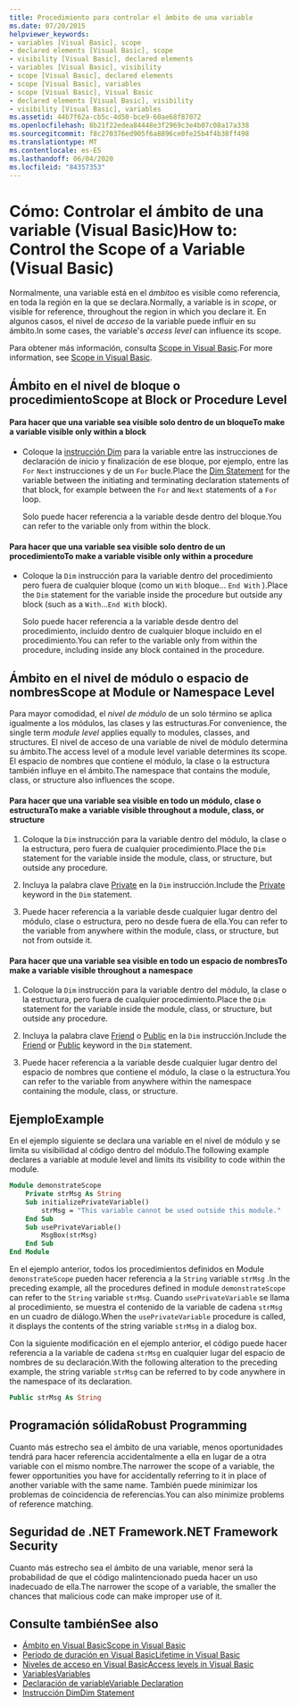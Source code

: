 ```yaml
---
title: Procedimiento para controlar el ámbito de una variable
ms.date: 07/20/2015
helpviewer_keywords:
- variables [Visual Basic], scope
- declared elements [Visual Basic], scope
- visibility [Visual Basic], declared elements
- variables [Visual Basic], visibility
- scope [Visual Basic], declared elements
- scope [Visual Basic], variables
- scope [Visual Basic], Visual Basic
- declared elements [Visual Basic], visibility
- visibility [Visual Basic], variables
ms.assetid: 44b7f62a-cb5c-4d50-bce9-60ae68f87072
ms.openlocfilehash: 8b21f22edea84448e3f2969c3e4b07c08a17a338
ms.sourcegitcommit: f8c270376ed905f6a8896ce0fe25b4f4b38ff498
ms.translationtype: MT
ms.contentlocale: es-ES
ms.lasthandoff: 06/04/2020
ms.locfileid: "84357353"
---
```

# <a name="how-to-control-the-scope-of-a-variable-visual-basic"></a><span data-ttu-id="1918a-102">Cómo: Controlar el ámbito de una variable (Visual Basic)</span><span class="sxs-lookup"><span data-stu-id="1918a-102">How to: Control the Scope of a Variable (Visual Basic)</span></span>
<span data-ttu-id="1918a-103">Normalmente, una variable está en el *ámbito*o es visible como referencia, en toda la región en la que se declara.</span><span class="sxs-lookup"><span data-stu-id="1918a-103">Normally, a variable is in *scope*, or visible for reference, throughout the region in which you declare it.</span></span> <span data-ttu-id="1918a-104">En algunos casos, el nivel de *acceso* de la variable puede influir en su ámbito.</span><span class="sxs-lookup"><span data-stu-id="1918a-104">In some cases, the variable's *access level* can influence its scope.</span></span>  
  
 <span data-ttu-id="1918a-105">Para obtener más información, consulta [Scope in Visual Basic](scope.md).</span><span class="sxs-lookup"><span data-stu-id="1918a-105">For more information, see [Scope in Visual Basic](scope.md).</span></span>  
  
## <a name="scope-at-block-or-procedure-level"></a><span data-ttu-id="1918a-106">Ámbito en el nivel de bloque o procedimiento</span><span class="sxs-lookup"><span data-stu-id="1918a-106">Scope at Block or Procedure Level</span></span>  
  
#### <a name="to-make-a-variable-visible-only-within-a-block"></a><span data-ttu-id="1918a-107">Para hacer que una variable sea visible solo dentro de un bloque</span><span class="sxs-lookup"><span data-stu-id="1918a-107">To make a variable visible only within a block</span></span>  
  
- <span data-ttu-id="1918a-108">Coloque la [instrucción Dim](../../../language-reference/statements/dim-statement.md) para la variable entre las instrucciones de declaración de inicio y finalización de ese bloque, por ejemplo, entre las `For` `Next` instrucciones y de un `For` bucle.</span><span class="sxs-lookup"><span data-stu-id="1918a-108">Place the [Dim Statement](../../../language-reference/statements/dim-statement.md) for the variable between the initiating and terminating declaration statements of that block, for example between the `For` and `Next` statements of a `For` loop.</span></span>  
  
     <span data-ttu-id="1918a-109">Solo puede hacer referencia a la variable desde dentro del bloque.</span><span class="sxs-lookup"><span data-stu-id="1918a-109">You can refer to the variable only from within the block.</span></span>  
  
#### <a name="to-make-a-variable-visible-only-within-a-procedure"></a><span data-ttu-id="1918a-110">Para hacer que una variable sea visible solo dentro de un procedimiento</span><span class="sxs-lookup"><span data-stu-id="1918a-110">To make a variable visible only within a procedure</span></span>  
  
- <span data-ttu-id="1918a-111">Coloque la `Dim` instrucción para la variable dentro del procedimiento pero fuera de cualquier bloque (como un `With` bloque... `End With` ).</span><span class="sxs-lookup"><span data-stu-id="1918a-111">Place the `Dim` statement for the variable inside the procedure but outside any block (such as a `With`...`End With` block).</span></span>  
  
     <span data-ttu-id="1918a-112">Solo puede hacer referencia a la variable desde dentro del procedimiento, incluido dentro de cualquier bloque incluido en el procedimiento.</span><span class="sxs-lookup"><span data-stu-id="1918a-112">You can refer to the variable only from within the procedure, including inside any block contained in the procedure.</span></span>  
  
## <a name="scope-at-module-or-namespace-level"></a><span data-ttu-id="1918a-113">Ámbito en el nivel de módulo o espacio de nombres</span><span class="sxs-lookup"><span data-stu-id="1918a-113">Scope at Module or Namespace Level</span></span>  
 <span data-ttu-id="1918a-114">Para mayor comodidad, el *nivel de módulo* de un solo término se aplica igualmente a los módulos, las clases y las estructuras.</span><span class="sxs-lookup"><span data-stu-id="1918a-114">For convenience, the single term *module level* applies equally to modules, classes, and structures.</span></span> <span data-ttu-id="1918a-115">El nivel de acceso de una variable de nivel de módulo determina su ámbito.</span><span class="sxs-lookup"><span data-stu-id="1918a-115">The access level of a module level variable determines its scope.</span></span> <span data-ttu-id="1918a-116">El espacio de nombres que contiene el módulo, la clase o la estructura también influye en el ámbito.</span><span class="sxs-lookup"><span data-stu-id="1918a-116">The namespace that contains the module, class, or structure also influences the scope.</span></span>  
  
#### <a name="to-make-a-variable-visible-throughout-a-module-class-or-structure"></a><span data-ttu-id="1918a-117">Para hacer que una variable sea visible en todo un módulo, clase o estructura</span><span class="sxs-lookup"><span data-stu-id="1918a-117">To make a variable visible throughout a module, class, or structure</span></span>  
  
1. <span data-ttu-id="1918a-118">Coloque la `Dim` instrucción para la variable dentro del módulo, la clase o la estructura, pero fuera de cualquier procedimiento.</span><span class="sxs-lookup"><span data-stu-id="1918a-118">Place the `Dim` statement for the variable inside the module, class, or structure, but outside any procedure.</span></span>  
  
2. <span data-ttu-id="1918a-119">Incluya la palabra clave [Private](../../../language-reference/modifiers/private.md) en la `Dim` instrucción.</span><span class="sxs-lookup"><span data-stu-id="1918a-119">Include the [Private](../../../language-reference/modifiers/private.md) keyword in the `Dim` statement.</span></span>  
  
3. <span data-ttu-id="1918a-120">Puede hacer referencia a la variable desde cualquier lugar dentro del módulo, clase o estructura, pero no desde fuera de ella.</span><span class="sxs-lookup"><span data-stu-id="1918a-120">You can refer to the variable from anywhere within the module, class, or structure, but not from outside it.</span></span>  
  
#### <a name="to-make-a-variable-visible-throughout-a-namespace"></a><span data-ttu-id="1918a-121">Para hacer que una variable sea visible en todo un espacio de nombres</span><span class="sxs-lookup"><span data-stu-id="1918a-121">To make a variable visible throughout a namespace</span></span>  
  
1. <span data-ttu-id="1918a-122">Coloque la `Dim` instrucción para la variable dentro del módulo, la clase o la estructura, pero fuera de cualquier procedimiento.</span><span class="sxs-lookup"><span data-stu-id="1918a-122">Place the `Dim` statement for the variable inside the module, class, or structure, but outside any procedure.</span></span>  
  
2. <span data-ttu-id="1918a-123">Incluya la palabra clave [Friend](../../../language-reference/modifiers/friend.md) o [Public](../../../language-reference/modifiers/public.md) en la `Dim` instrucción.</span><span class="sxs-lookup"><span data-stu-id="1918a-123">Include the [Friend](../../../language-reference/modifiers/friend.md) or [Public](../../../language-reference/modifiers/public.md) keyword in the `Dim` statement.</span></span>  
  
3. <span data-ttu-id="1918a-124">Puede hacer referencia a la variable desde cualquier lugar dentro del espacio de nombres que contiene el módulo, la clase o la estructura.</span><span class="sxs-lookup"><span data-stu-id="1918a-124">You can refer to the variable from anywhere within the namespace containing the module, class, or structure.</span></span>  
  
## <a name="example"></a><span data-ttu-id="1918a-125">Ejemplo</span><span class="sxs-lookup"><span data-stu-id="1918a-125">Example</span></span>  
 <span data-ttu-id="1918a-126">En el ejemplo siguiente se declara una variable en el nivel de módulo y se limita su visibilidad al código dentro del módulo.</span><span class="sxs-lookup"><span data-stu-id="1918a-126">The following example declares a variable at module level and limits its visibility to code within the module.</span></span>  
  
```vb  
Module demonstrateScope  
    Private strMsg As String  
    Sub initializePrivateVariable()  
        strMsg = "This variable cannot be used outside this module."  
    End Sub  
    Sub usePrivateVariable()  
        MsgBox(strMsg)  
    End Sub  
End Module  
```  
  
 <span data-ttu-id="1918a-127">En el ejemplo anterior, todos los procedimientos definidos en Module `demonstrateScope` pueden hacer referencia a la `String` variable `strMsg` .</span><span class="sxs-lookup"><span data-stu-id="1918a-127">In the preceding example, all the procedures defined in module `demonstrateScope` can refer to the `String` variable `strMsg`.</span></span> <span data-ttu-id="1918a-128">Cuando `usePrivateVariable` se llama al procedimiento, se muestra el contenido de la variable de cadena `strMsg` en un cuadro de diálogo.</span><span class="sxs-lookup"><span data-stu-id="1918a-128">When the `usePrivateVariable` procedure is called, it displays the contents of the string variable `strMsg` in a dialog box.</span></span>  
  
 <span data-ttu-id="1918a-129">Con la siguiente modificación en el ejemplo anterior, el código puede hacer referencia a la variable de cadena `strMsg` en cualquier lugar del espacio de nombres de su declaración.</span><span class="sxs-lookup"><span data-stu-id="1918a-129">With the following alteration to the preceding example, the string variable `strMsg` can be referred to by code anywhere in the namespace of its declaration.</span></span>  
  
```vb  
Public strMsg As String  
```  
  
## <a name="robust-programming"></a><span data-ttu-id="1918a-130">Programación sólida</span><span class="sxs-lookup"><span data-stu-id="1918a-130">Robust Programming</span></span>  
 <span data-ttu-id="1918a-131">Cuanto más estrecho sea el ámbito de una variable, menos oportunidades tendrá para hacer referencia accidentalmente a ella en lugar de a otra variable con el mismo nombre.</span><span class="sxs-lookup"><span data-stu-id="1918a-131">The narrower the scope of a variable, the fewer opportunities you have for accidentally referring to it in place of another variable with the same name.</span></span> <span data-ttu-id="1918a-132">También puede minimizar los problemas de coincidencia de referencias.</span><span class="sxs-lookup"><span data-stu-id="1918a-132">You can also minimize problems of reference matching.</span></span>  
  
## <a name="net-framework-security"></a><span data-ttu-id="1918a-133">Seguridad de .NET Framework</span><span class="sxs-lookup"><span data-stu-id="1918a-133">.NET Framework Security</span></span>  
 <span data-ttu-id="1918a-134">Cuanto más estrecho sea el ámbito de una variable, menor será la probabilidad de que el código malintencionado pueda hacer un uso inadecuado de ella.</span><span class="sxs-lookup"><span data-stu-id="1918a-134">The narrower the scope of a variable, the smaller the chances that malicious code can make improper use of it.</span></span>  
  
## <a name="see-also"></a><span data-ttu-id="1918a-135">Consulte también</span><span class="sxs-lookup"><span data-stu-id="1918a-135">See also</span></span>

- [<span data-ttu-id="1918a-136">Ámbito en Visual Basic</span><span class="sxs-lookup"><span data-stu-id="1918a-136">Scope in Visual Basic</span></span>](scope.md)
- [<span data-ttu-id="1918a-137">Período de duración en Visual Basic</span><span class="sxs-lookup"><span data-stu-id="1918a-137">Lifetime in Visual Basic</span></span>](lifetime.md)
- [<span data-ttu-id="1918a-138">Niveles de acceso en Visual Basic</span><span class="sxs-lookup"><span data-stu-id="1918a-138">Access levels in Visual Basic</span></span>](access-levels.md)
- [<span data-ttu-id="1918a-139">Variables</span><span class="sxs-lookup"><span data-stu-id="1918a-139">Variables</span></span>](../variables/index.md)
- [<span data-ttu-id="1918a-140">Declaración de variable</span><span class="sxs-lookup"><span data-stu-id="1918a-140">Variable Declaration</span></span>](../variables/variable-declaration.md)
- [<span data-ttu-id="1918a-141">Instrucción Dim</span><span class="sxs-lookup"><span data-stu-id="1918a-141">Dim Statement</span></span>](../../../language-reference/statements/dim-statement.md)
